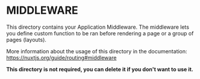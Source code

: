 # MIDDLEWARE

This directory contains your Application Middleware.
The middleware lets you define custom function to be ran before rendering a page or a group of pages (layouts).

More information about the usage of this directory in the documentation:
<https://nuxtjs.org/guide/routing#middleware>

**This directory is not required, you can delete it if you don't want to use it.**
